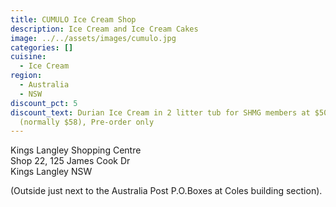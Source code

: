 ```yaml
---
title: CUMULO Ice Cream Shop
description: Ice Cream and Ice Cream Cakes
image: ../../assets/images/cumulo.jpg
categories: []
cuisine:
  - Ice Cream
region:
  - Australia
  - NSW
discount_pct: 5
discount_text: Durian Ice Cream in 2 litter tub for SHMG members at $50
  (normally $58), Pre-order only
---
```


Kings Langley Shopping Centre  
Shop 22, 125 James Cook Dr  
Kings Langley NSW

(Outside just next to the Australia Post P.O.Boxes at Coles building section).
